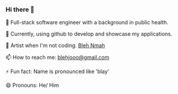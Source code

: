 ### Hi there 👋

🔭 Full-stack software engineer with a background in public health. 

🌱 Currently, using github to develop and showcase my applications.

🎨 Artist when I'm not coding. [Bleh Nmah](https://blehnmah.azurewebsites.net/)

📫 How to reach me: blehjooo@gmail.com

⚡ Fun fact: Name is pronounced like 'blay'

😄 Pronouns: He/ Him
